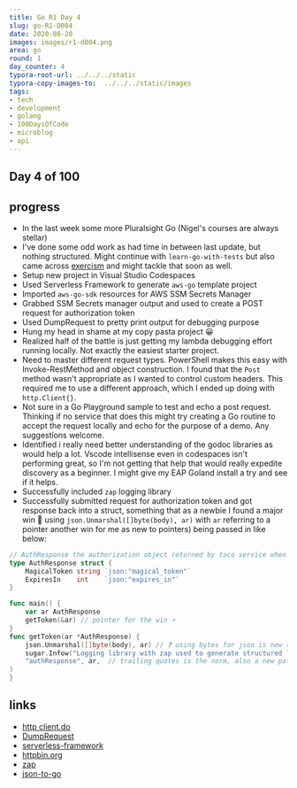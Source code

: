 ```yaml
---
title: Go R1 Day 4
slug: go-R1-D004
date: 2020-08-20
images: images/r1-d004.png
area: go
round: 1
day_counter: 4
typora-root-url: ../../../static
typora-copy-images-to:  ../../../static/images
tags:
- tech
- development
- golang
- 100DaysOfCode
- microblog
- api
---
```


## Day 4 of 100

## progress

- In the last week some more Pluralsight Go (Nigel's courses are always stellar)
- I've done some odd work as had time in between last update, but nothing structured. Might continue with `learn-go-with-tests` but also came across [exercism](https://exercism.io/tracks/go) and might tackle that soon as well.
- Setup new project in Visual Studio Codespaces
- Used Serverless Framework to generate `aws-go` template project
- Imported `aws-go-sdk` resources for AWS SSM Secrets Manager
- Grabbed SSM Secrets manager output and used to create a POST request for authorization token
- Used DumpRequest to pretty print output for debugging purpose
- Hung my head in shame at my copy pasta project 😀
- Realized half of the battle is just getting my lambda debugging effort running locally. Not exactly the easiest starter project.
- Need to master different request types. PowerShell makes this easy with Invoke-RestMethod and object construction. I found that the `Post` method wasn't appropriate as I wanted to control custom headers. This required me to use a different approach, which I ended up doing with `http.Client{}`.
- Not sure in a Go Playground sample to test and echo a post request. Thinking if no service that does this might try creating a Go routine to accept the request locally and echo for the purpose of a demo. Any suggestions welcome.
- Identified i really need better understanding of the godoc libraries as would help a lot. Vscode intellisense even in codespaces isn't performing great, so I'm not getting that help that would really expedite discovery as a beginner. I might give my EAP Goland install a try and see if it helps.
- Successfully included `zap` logging library
- Successfully submitted request for authorization token and got response back into a struct, something that as a newbie I found a major win 🎉 using `json.Unmarshal([]byte(body), ar)` with `ar` referring to a pointer another win for me as new to pointers) being passed in like below:

```go
// AuthResponse the authorization object returned by taco service when doing fancy things
type AuthResponse struct {
	MagicalToken string `json:"magical_token"`
	ExpiresIn    int    `json:"expires_in"`
}

func main() {
	var ar AuthResponse
	getToken(&ar) // pointer for the win ⚡️
}
func getToken(ar *AuthResponse) {
	json.Unmarshal([]byte(body), ar) // ❓ using bytes for json is new to me. gotta learn more
	sugar.Infow("Logging library with zap used to generate structured logs",
	"authResponse", ar,  // trailing quotes is the norm, also a new pattern for me
)
}
```

## links

- [http client.do](https://golang.org/pkg/net/http/#Client.Do)
- [DumpRequest](https://golang.org/pkg/net/http/httputil/#DumpRequest)
- [serverless-framework](https://www.serverless.com/framework/docs/getting-started)
- [httpbin.org](https://httpbin.org)
- [zap](https://github.com/uber-go/zap)
- [json-to-go](https://mholt.github.io/json-to-go/)
